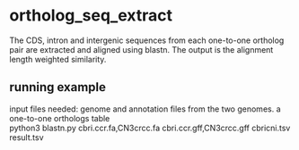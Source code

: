 # ortholog_seq_extract
The CDS, intron and intergenic sequences from each one-to-one ortholog pair are extracted and aligned using blastn. The output  is the alignment length weighted similarity.
## running example
input files needed: genome and annotation files from the two genomes. a one-to-one orthologs table <br />
python3 blastn.py cbri.ccr.fa,CN3crcc.fa cbri.ccr.gff,CN3crcc.gff cbricni.tsv result.tsv
